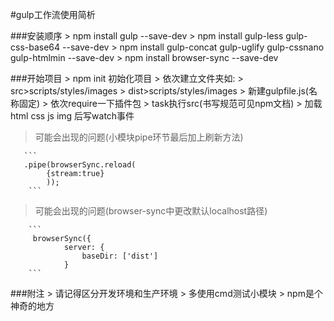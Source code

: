 #gulp工作流使用简析


###安装顺序
    > npm install gulp --save-dev
    > npm install gulp-less gulp-css-base64 --save-dev
    > npm install gulp-concat gulp-uglify gulp-cssnano gulp-htmlmin --save-dev
    > npm install browser-sync --save-dev

###开始项目
    > npm  init 初始化项目
    > 依次建立文件夹如:
        > src>scripts/styles/images
        > dist>scripts/styles/images
    > 新建gulpfile.js(名称固定)
        > 依次require一下插件包
        > task执行src(书写规范可见npm文档)
        > 加载html css js img 后写watch事件       
>可能会出现的问题(小模块pipe环节最后加上刷新方法)

       ```
       .pipe(browserSync.reload(
            {stream:true}
            ));
        ```

>可能会出现的问题(browser-sync中更改默认localhost路径) 

        ```
         browserSync({
                server: {
                    baseDir: ['dist']
                }
        ```

###附注
    > 请记得区分开发环境和生产环境
    > 多使用cmd测试小模块
    > npm是个神奇的地方 
